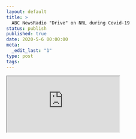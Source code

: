 ```yaml
---
layout: default
title: >
  ABC NewsRadio "Drive" on NRL during Covid-19
status: publish
published: true
date: 2020-5-6 00:00:00
meta:
  _edit_last: "1"
type: post
tags:
---
```

<div  id="qrcode"></div>
<div>
<iframe src="https://researchers.mq.edu.au/en/clippings/abc-newsradio-drive-on-nrl-during-covid-19">
</iframe>
</div>

<script type="text/javascript" src="{site.baseurl}/js/qr/qrcode.js"></script>
<script type="text/javascript">
new QRCode(document.getElementById("qrcode"), "https://researchers.mq.edu.au/en/clippings/abc-newsradio-drive-on-nrl-during-covid-19");
</script>
        